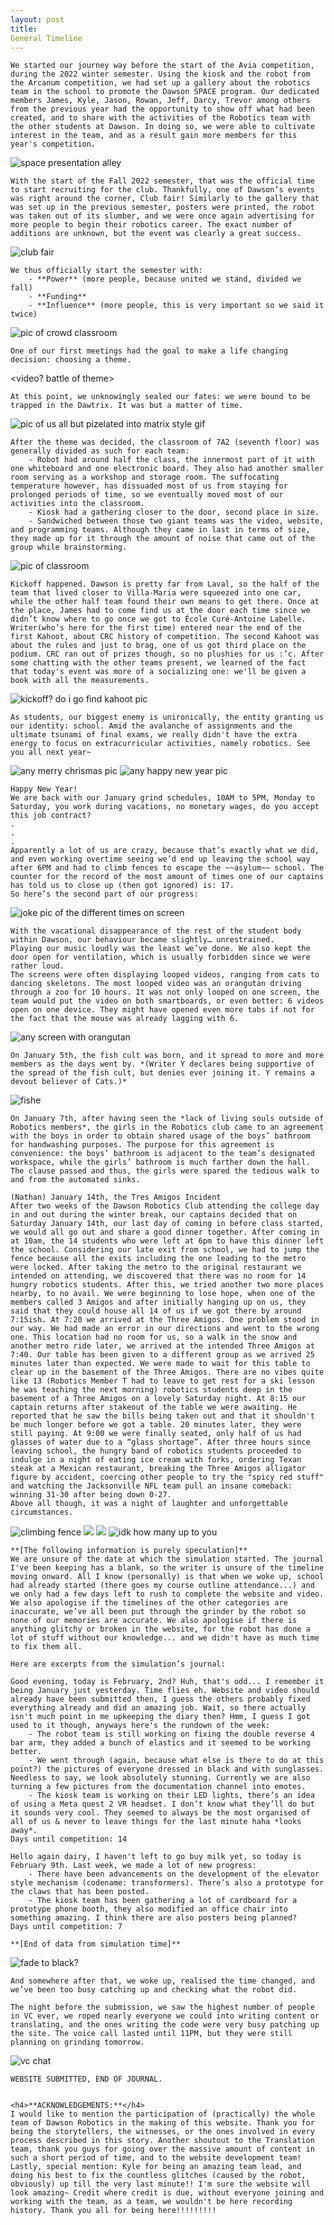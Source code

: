 ```yaml
---
layout: post
title:
General Timeline
---
```


	We started our journey way before the start of the Avia competition, during the 2022 winter semester. Using the kiosk and the robot from the Arcanum competition, we had set up a gallery about the robotics team in the school to promote the Dawson SPACE program. Our dedicated members James, Kyle, Jason, Rowan, Jeff, Darcy, Trevor among others from the previous year had the opportunity to show off what had been created, and to share with the activities of the Robotics team with the other students at Dawson. In doing so, we were able to cultivate interest in the team, and as a result gain more members for this year's competition.

<img src=" " alt="space presentation alley">

	With the start of the Fall 2022 semester, that was the official time to start recruiting for the club. Thankfully, one of Dawson’s events was right around the corner, Club fair! Similarly to the gallery that was set up in the previous semester, posters were printed, the robot was taken out of its slumber, and we were once again advertising for more people to begin their robotics career. The exact number of additions are unknown, but the event was clearly a great success. 

<img src=" " alt="club fair">

	We thus officially start the semester with:
		- **Power** (more people, because united we stand, divided we fall)
		- **Funding**   
		- **Influence** (more people, this is very important so we said it twice) 

<img src=" " alt="pic of crowd classroom">

	One of our first meetings had the goal to make a life changing decision: choosing a theme.

<video? battle of theme>

	At this point, we unknowingly sealed our fates: we were bound to be trapped in the Dawtrix. It was but a matter of time.

<img src=" " alt="pic of us all but pizelated into matrix style gif">

	After the theme was decided, the classroom of 7A2 (seventh floor) was generally divided as such for each team:
		- Robot had around half the class, the innermost part of it with one whiteboard and one electronic board. They also had another smaller room serving as a workshop and storage room. The suffocating temperature however, has dissuaded most of us from staying for prolonged periods of time, so we eventually moved most of our activities into the classroom.
		- Kiosk had a gathering closer to the door, second place in size. 
		- Sandwiched between those two giant teams was the video, website, and programming teams. Although they came in last in terms of size, they made up for it through the amount of noise that came out of the group while brainstorming.

<img src=" " alt="pic of classroom">

	Kickoff happened. Dawson is pretty far from Laval, so the half of the team that lived closer to Villa-Maria were squeezed into one car, while the other half team found their own means to get there. Once at the place, James had to come find us at the door each time since we didn’t know where to go once we got to École Curé-Antoine Labelle. Writer(who’s here for the first time) entered near the end of the first Kahoot, about CRC history of competition. The second Kahoot was about the rules and just to brag, one of us got third place on the podium. CRC ran out of prizes though, so no plushies for us :’c. After some chatting with the other teams present, we learned of the fact that today's event was more of a socializing one: we'll be given a book with all the measurements. 

<img src=" " alt="kickoff? do i go find kahoot pic">

	As students, our biggest enemy is unironically, the entity granting us our identity: school. Amid the avalanche of assignments and the ultimate tsunami of final exams, we really didn't have the extra energy to focus on extracurricular activities, namely robotics. See you all next year~

<img src=" " alt="any merry chrismas pic">
<img src=" " alt="any happy new year pic">

	Happy New Year!
	We are back with our January grind schedules, 10AM to 5PM, Monday to Saturday, you work during vacations, no monetary wages, do you accept this job contract?
	.
	.
	.
	Apparently a lot of us are crazy, because that’s exactly what we did, and even working overtime seeing we’d end up leaving the school way after 6PM and had to climb fences to escape the ~~asylum~~ school. The counter for the record of the most amount of times one of our captains has told us to close up (then got ignored) is: 17. 
	So here’s the second part of our progress: 

<img src=" " alt="joke pic of the different times on screen">

	With the vacational disappearance of the rest of the student body within Dawson, our behaviour became slightly… unrestrained. 
	Playing our music loudly was the least we’ve done. We also kept the door open for ventilation, which is usually forbidden since we were rather loud. 
	The screens were often displaying looped videos, ranging from cats to dancing skeletons. The most looped video was an orangutan driving through a zoo for 10 hours. It was not only looped on one screen, the team would put the video on both smartboards, or even better: 6 videos open on one device. They might have opened even more tabs if not for the fact that the mouse was already lagging with 6. 

<img src=" " alt="any screen with orangutan">

	On January 5th, the fish cult was born, and it spread to more and more members as the days went by. *(Writer Y declares being supportive of the spread of the fish cult, but denies ever joining it. Y remains a devout believer of Cats.)* 

<img src=" " alt="fishe">

	On January 7th, after having seen the *lack of living souls outside of Robotics members*, the girls in the Robotics club came to an agreement with the boys in order to obtain shared usage of the boys’ bathroom for handwashing purposes. The purpose for this agreement is convenience: the boys’ bathroom is adjacent to the team’s designated workspace, while the girls’ bathroom is much farther down the hall. The clause passed and thus, the girls were spared the tedious walk to and from the automated sinks. 

	(Nathan) January 14th, the Tres Amigos Incident
	After two weeks of the Dawson Robotics Club attending the college day in and out during the winter break, our captains decided that on Saturday January 14th, our last day of coming in before class started, we would all go out and share a good dinner together. After coming in at 10am, the 14 students who were left at 6pm to have this dinner left the school. Considering our late exit from school, we had to jump the fence because all the exits including the one leading to the metro were locked. After taking the metro to the original restaurant we intended on attending, we discovered that there was no room for 14 hungry robotics students. After this, we tried another two more places nearby, to no avail. We were beginning to lose hope, when one of the members called 3 Amigos and after initially hanging up on us, they said that they could house all 14 of us if we got there by around 7:15ish. At 7:20 we arrived at the Three Amigos. One problem stood in our way. We had made an error in our directions and went to the wrong one. This location had no room for us, so a walk in the snow and another metro ride later, we arrived at the intended Three Amigos at 7:40. Our table has been given to a different group as we arrived 25 minutes later than expected. We were made to wait for this table to clear up in the basement of the Three Amigos. There are no vibes quite like 13 (Robotics Member T had to leave to get rest for a ski lesson he was teaching the next morning) robotics students deep in the basement of a Three Amigos on a lovely Saturday night. At 8:15 our captain returns after stakeout of the table we were awaiting. He reported that he saw the bills being taken out and that it shouldn't be much longer before we got a table. 20 minutes later, they were still paying. At 9:00 we were finally seated, only half of us had glasses of water due to a “glass shortage”. After three hours since leaving school, the hungry band of robotics students proceeded to indulge in a night of eating ice cream with forks, ordering Texan steak at a Mexican restaurant, breaking the Three Amigos alligator figure by accident, coercing other people to try the "spicy red stuff" and watching the Jacksonville NFL team pull an insane comeback: winning 31-30 after being down 0-27.
	Above all though, it was a night of laughter and unforgettable circumstances.

<img src=" " alt="climbing fence">
<img src=" " alt=" ">
<img src=" " alt=" ">
<img src=" " alt="idk how many up to you">

	**[The following information is purely speculation]**
	We are unsure of the date at which the simulation started. The journal I've been keeping has a blank, so the writer is unsure of the timeline moving onward. All I know (personally) is that when we woke up, school had already started (there goes my course outline attendance...) and we only had a few days left to rush to complete the website and video. We also apologise if the timelines of the other categories are inaccurate, we’ve all been put through the grinder by the robot so none of our memories are accurate. We also apologise if there is anything glitchy or broken in the website, for the robot has done a lot of stuff without our knowledge... and we didn't have as much time to fix them all. 

	Here are excerpts from the simulation’s journal:

	Good evening, today is February, 2nd? Huh, that's odd... I remember it being January just yesterday. Time flies eh. Website and video should already have been submitted then, I guess the others probably fixed everything already and did an amazing job. Wait, so there actually isn't much point in me upkeeping the diary then? Hmm, I guess I got used to it though, anyways here's the rundown of the week: 
		- The robot team is still working on fixing the double reverse 4 bar arm, they added a bunch of elastics and it seemed to be working better. 
		- We went through (again, because what else is there to do at this point?) the pictures of everyone dressed in black and with sunglasses. Needless to say, we look absolutely stunning. Currently we are also turning a few pictures from the documentation channel into emotes. 
		- The kiosk team is working on their LED lights, there’s an idea of using a Meta quest 2 VR headset. I don’t know what they’ll do but it sounds very cool. They seemed to always be the most organised of all of us & never to leave things for the last minute haha *looks away*. 
	Days until competition: 14 

	Hello again dairy, I haven't left to go buy milk yet, so today is February 9th. Last week, we made a lot of new progress:
		- There have been advancements on the development of the elevator style mechanism (codename: transformers). There’s also a prototype for the claws that has been posted.
		- The kiosk team has been gathering a lot of cardboard for a prototype phone booth, they also modified an office chair into something amazing. I think there are also posters being planned?
	Days until competition: 7

	**[End of data from simulation time]**

<img src=" " alt="fade to black?">

	And somewhere after that, we woke up, realised the time changed, and we’ve been too busy catching up and checking what the robot did.

	The night before the submission, we saw the highest number of people in VC ever, we roped nearly everyone we could into writing content or translating, and the ones writing the code were very busy patching up the site. The voice call lasted until 11PM, but they were still planning on grinding tomorrow. 

<img src=" " alt="vc chat">

	WEBSITE SUBMITTED, END OF JOURNAL. 


	<h4>**ACKNOWLEDGEMENTS:**</h4>
	I would like to mention the participation of (practically) the whole team of Dawson Robotics in the making of this website. Thank you for being the storytellers, the witnesses, or the ones involved in every process described in this story. Another shoutout to the Translation team, thank you guys for going over the massive amount of content in such a short period of time, and to the website development team! Lastly, special mention: Kyle for being an amazing team lead, and doing his best to fix the countless glitches (caused by the robot, obviously) up till the very last minute!! I'm sure the website will look amazing~ Credit where credit is due, without everyone joining and working with the team, as a team, we wouldn't be here recording history. Thank you all for being here!!!!!!!!!
